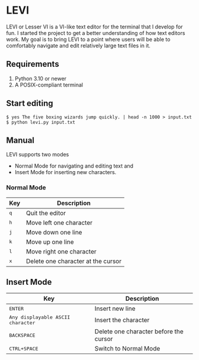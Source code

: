 # LEVI

LEVI or Lesser VI is a VI-like text editor for the terminal that I develop for
fun. I started the project to get a better understanding of how text editors
work.  My goal is to bring LEVI to a point where users will be able to
comfortably navigate and edit relatively large text files in it.

## Requirements

1. Python 3.10 or newer
2. A POSIX-compliant terminal

## Start editing

```console
$ yes The five boxing wizards jump quickly. | head -n 1000 > input.txt
$ python levi.py input.txt
```

## Manual

LEVI supports two modes

- Normal Mode for navigating and editing text and
- Insert Mode for inserting new characters.

### Normal Mode

| Key                                      | Description                        |
|------------------------------------------|------------------------------------|
| <kbd>q</kbd>                             | Quit the editor                    |
| <kbd>h</kbd>                             | Move left one character            |
| <kbd>j</kbd>                             | Move down one line                 |
| <kbd>k</kbd>                             | Move up one line                   |
| <kbd>l</kbd>                             | Move right one character           |
| <kbd>x</kbd>                             | Delete one character at the cursor |

## Insert Mode

| Key                                        | Description                            |
|--------------------------------------------|--------------------------------------- |
| <kbd>ENTER</kbd>                           | Insert new line                        |
| <kbd>Any displayable ASCII character</kbd> | Insert the character                   |
| <kbd>BACKSPACE</kbd>                       | Delete one character before the cursor |
| <kbd>CTRL+SPACE</kbd>                      | Switch to Normal Mode                  |

